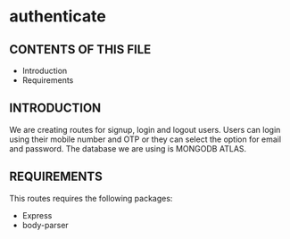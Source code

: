 # authenticate

CONTENTS OF THIS FILE
---------------------
* Introduction
* Requirements

INTRODUCTION
------------
We are creating routes for signup, login and logout users. Users can login using their mobile number and OTP or they can select the option for email and password.
The database we are using is MONGODB ATLAS.

REQUIREMENTS
------------
This routes requires the following packages:
* Express
* body-parser
